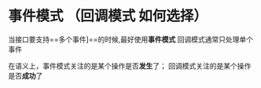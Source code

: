 # 事件模式 （回调模式 如何选择）

当接口要支持==多个事件]==的时候,最好使用**事件模式**
回调模式通常只处理单个事件

在语义上，事件模式关注的是某个操作是否**发生**了；
回调模式关注的是某个操作是否**成功**了
